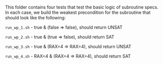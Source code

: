 This folder contains four tests that test the basic logic of subroutine specs.
In each case, we build the weakest precondition for the subroutine that should
look like the following:

`run_wp_1.sh` - true & (false => false), should return UNSAT

`run_wp_2.sh` - true & (true => false), should return SAT

`run_wp_3.sh` - true & (RAX=4 => RAX=4), should return UNSAT

`run_wp_4.sh` - RAX=4 & (RAX=4 => RAX=4), should return SAT
